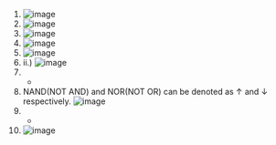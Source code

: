 1. ![image](https://github.com/user-attachments/assets/12f41a75-de78-48e5-8cd5-20f93522d6e2)
2. ![image](https://github.com/user-attachments/assets/a4873786-2efa-4174-8e55-319cc81b1ad6)
3. ![image](https://github.com/user-attachments/assets/d0d2de24-f835-4a5b-beec-2bc01a06a4c6)
4. ![image](https://github.com/user-attachments/assets/e7be2b5f-19ef-458b-bbda-c2ec58606fcb)
5. ![image](https://github.com/user-attachments/assets/304b6e8d-9f17-4d20-be4f-23a2296c7bbf)
5. ii.) ![image](https://github.com/user-attachments/assets/94efdc82-9233-489c-9043-68f712e6f179)  
6. -
7. NAND(NOT AND) and NOR(NOT OR) can be denoted as ↑ and ↓ respectively.
   ![image](https://github.com/user-attachments/assets/06900e8a-8dc4-460c-a1fe-e225633d597c)
8. -
9. ![image](https://github.com/user-attachments/assets/19fa0344-4826-46b1-bd98-712263253eea)








